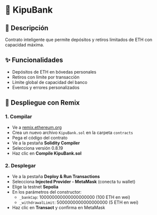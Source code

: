 # 🏦 KipuBank

## 📖 Descripción
Contrato inteligente que permite depósitos y retiros limitados de ETH con capacidad máxima.

## ✨ Funcionalidades
- Depósitos de ETH en bóvedas personales
- Retiros con límite por transacción 
- Límite global de capacidad del banco
- Eventos y errores personalizados

## 🚀 Despliegue con Remix

### 1. Compilar
- Ve a [remix.ethereum.org](https://remix.ethereum.org/)
- Crea un nuevo archivo `KipuBank.sol` en la carpeta `contracts`
- Pega el código del contrato
- Ve a la pestaña **Solidity Compiler**
- Selecciona versión 0.8.19
- Haz clic en **Compile KipuBank.sol**

### 2. Desplegar
- Ve a la pestaña **Deploy & Run Transactions**
- Selecciona **Injected Provider - MetaMask** (conecta tu wallet)
- Elige la testnet **Sepolia**
- En los parámetros del constructor:
  - `_bankCap`: 100000000000000000000 (100 ETH en wei)
  - `_withdrawalLimit`: 5000000000000000000 (5 ETH en wei)
- Haz clic en **Transact** y confirma en MetaMask
